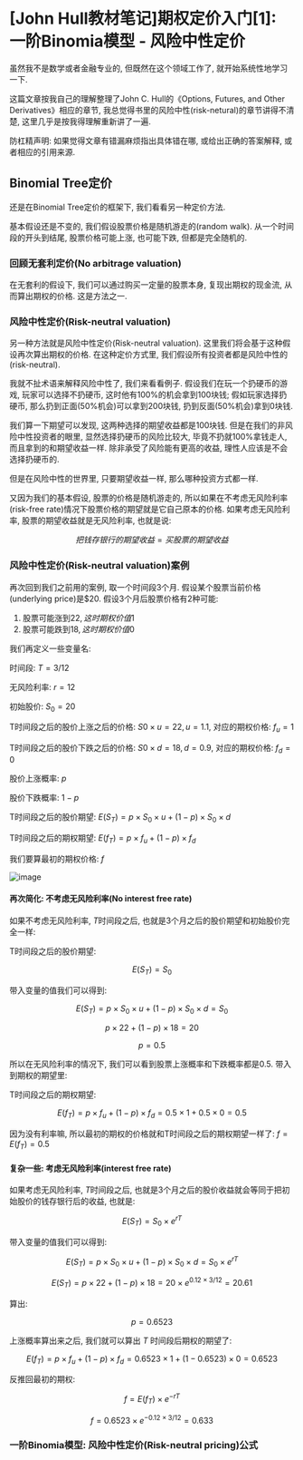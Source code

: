 # [John Hull教材笔记]期权定价入门[1]: 一阶Binomia模型 - 风险中性定价

虽然我不是数学或者金融专业的, 但既然在这个领域工作了, 就开始系统性地学习一下.

这篇文章按我自己的理解整理了John C. Hull的《Options, Futures, and Other Derivatives》相应的章节, 我总觉得书里的风险中性(risk-netural)的章节讲得不清楚, 这里几乎是按我得理解重新讲了一遍. 

防杠精声明: 如果觉得文章有错漏麻烦指出具体错在哪, 或给出正确的答案解释, 或者相应的引用来源.

## Binomial Tree定价

还是在Binomial Tree定价的框架下, 我们看看另一种定价方法. 

基本假设还是不变的, 我们假设股票价格是随机游走的(random walk). 从一个时间段的开头到结尾, 股票价格可能上涨, 也可能下跌, 但都是完全随机的. 

### 回顾无套利定价(No arbitrage valuation)

在无套利的假设下, 我们可以通过购买一定量的股票本身, 复现出期权的现金流, 从而算出期权的价格. 这是方法之一. 

### 风险中性定价(Risk-neutral valuation)

另一种方法就是风险中性定价(Risk-neutral valuation). 这里我们将会基于这种假设再次算出期权的价格. 在这种定价方式里, 我们假设所有投资者都是风险中性的(risk-neutral). 

我就不扯术语来解释风险中性了, 我们来看看例子. 假设我们在玩一个扔硬币的游戏, 玩家可以选择不扔硬币, 这时他有100%的机会拿到100块钱; 假如玩家选择扔硬币, 那么扔到正面(50%机会)可以拿到200块钱, 扔到反面(50%机会)拿到0块钱. 

我们算一下期望可以发现, 这两种选择的期望收益都是100块钱. 但是在我们的非风险中性投资者的眼里, 显然选择扔硬币的风险比较大, 毕竟不扔就100%拿钱走人, 而且拿到的和期望收益一样. 除非承受了风险能有更高的收益, 理性人应该是不会选择扔硬币的. 

但是在风险中性的世界里, 只要期望收益一样, 那么哪种投资方式都一样. 

又因为我们的基本假设, 股票的价格是随机游走的, 所以如果在不考虑无风险利率(risk-free rate)情况下股票价格的期望就是它自己原本的价格. 如果考虑无风险利率, 股票的期望收益就是无风险利率, 也就是说:

$$ 把钱存银行的期望收益 = 买股票的期望收益 $$

### 风险中性定价(Risk-neutral valuation)案例

再次回到我们之前用的案例, 取一个时间段3个月. 假设某个股票当前价格(underlying price)是$20. 假设3个月后股票价格有2种可能:

1. 股票可能涨到$22, 这时期权价值$1 
2. 股票可能跌到$18, 这时期权价值$0

我们再定义一些变量名:

时间段: $T = 3/12$

无风险利率: $r = 12%$

初始股价: $S_0 = 20$

T时间段之后的股价上涨之后的价格: $S0 \times u = 22, u = 1.1$, 对应的期权价格: $f_u = 1$

T时间段之后的股价下跌之后的价格: $S0 \times d = 18, d = 0.9$, 对应的期权价格: $f_d = 0$

股价上涨概率: $p$

股价下跌概率: $1-p$

T时间段之后的股价期望: $E(S_T) = p \times S_0 \times u + (1-p) \times S_0 \times d$ 

T时间段之后的期权期望: $E(f_T) = p \times f_u + (1-p) \times f_d$

我们要算最初的期权价格: $f$

![image](https://user-images.githubusercontent.com/5571030/207022685-b1135476-b384-4bfd-9a77-7122830a793d.png)


#### 再次简化: 不考虑无风险利率(No interest free rate)

如果不考虑无风险利率, $T$时间段之后, 也就是3个月之后的股价期望和初始股价完全一样: 

T时间段之后的股价期望: 

$$E(S_T)  = S_0$$

带入变量的值我们可以得到:

$$E(S_T) = p \times S_0 \times u + (1-p) \times S_0 \times d =  S_0$$ 

$$p \times 22 + (1-p) \times 18 = 20 $$

$$p = 0.5$$

所以在无风险利率的情况下, 我们可以看到股票上涨概率和下跌概率都是0.5. 带入到期权的期望里:

T时间段之后的期权期望: 

$$E(f_T) = p \times f_u + (1-p) \times f_d = 0.5 \times 1 + 0.5 \times 0 = 0.5$$

因为没有利率嘛, 所以最初的期权的价格就和T时间段之后的期权期望一样了: $f = E(f_T) = 0.5$

#### 复杂一些: 考虑无风险利率(interest free rate)

如果考虑无风险利率, $T$时间段之后, 也就是3个月之后的股价收益就会等同于把初始股价的钱存银行后的收益, 也就是: 

$$E(S_T)  = S_0 \times e ^{rT}$$

带入变量的值我们可以得到:

$$E(S_T) = p \times S_0 \times u + (1-p) \times S_0 \times d =  S_0 \times e ^{rT}$$ 

$$E(S_T) = p \times 22 + (1-p) \times 18 =  20 \times e ^{0.12 \times 3/12} = 20.61$$

算出: 

$$ p = 0.6523$$

上涨概率算出来之后, 我们就可以算出 $T$ 时间段后期权的期望了: 

$$E(f_T) = p \times f_u + (1-p) \times f_d = 0.6523 \times 1 + (1-0.6523) \times 0 = 0.6523$$

反推回最初的期权:

$$f = E(f_T) \times e^{-rT} $$

$$f = 0.6523 \times e^{-0.12 \times 3/12} = 0.633 $$

### 一阶Binomia模型: 风险中性定价(Risk-neutral pricing)公式
